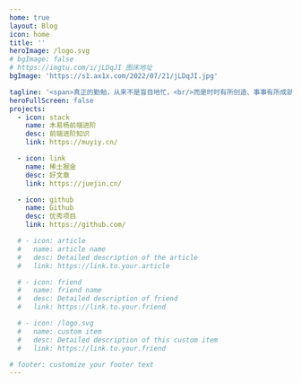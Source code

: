 ```yaml
---
home: true
layout: Blog
icon: home
title: ''
heroImage: /logo.svg
# bgImage: false
# https://imgtu.com/i/jLDqJI 图床地址
bgImage: 'https://s1.ax1x.com/2022/07/21/jLDqJI.jpg'

tagline: '<span>真正的勤勉，从来不是盲目地忙，<br/>而是时时有所创造、事事有所成就、处处有所精进</span>'
heroFullScreen: false
projects:
  - icon: stack
    name: 木易杨前端进阶
    desc: 前端进阶知识
    link: https://muyiy.cn/

  - icon: link
    name: 稀土掘金
    desc: 好文章
    link: https://juejin.cn/

  - icon: github
    name: Github
    desc: 优秀项目
    link: https://github.com/

  # - icon: article
  #   name: article name
  #   desc: Detailed description of the article
  #   link: https://link.to.your.article

  # - icon: friend
  #   name: friend name
  #   desc: Detailed description of friend
  #   link: https://link.to.your.friend

  # - icon: /logo.svg
  #   name: custom item
  #   desc: Detailed description of this custom item
  #   link: https://link.to.your.friend

# footer: customize your footer text
---
```


<!-- This is a blog home page demo.

To use this layout, you should set both `layout: Blog` and `home: true` in the page front matter. -->

<!-- For related configuration docs, please see [blog homepage](https://vuepress-theme-hope.github.io/v2/guide/blog/home/). -->


<!-- 
分类主要有以下几种:
category: JavaScript、ES6+、NodeJS、开发技巧、Webpack、Babel、Css、HTTP、LeetCode、HTML、Web API

tag: 

- 基础
- 进阶
-->